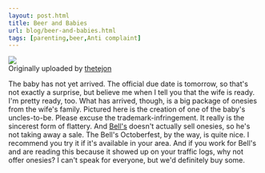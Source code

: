 ```yaml
---
layout: post.html
title: Beer and Babies
url: blog/beer-and-babies.html
tags: [parenting,beer,Anti complaint]
---
```

[![](http://farm4.static.flickr.com/3188/2834890122_f073210c88_m.jpg)](http://www.flickr.com/photos/thetejon/2834890122/)  
Originally uploaded by [thetejon](http://www.flickr.com/people/thetejon/)

The baby has not yet arrived. The official due date is tomorrow, so that's not exactly a surprise, but believe me when I tell you that the wife is ready. I'm pretty ready, too. What has arrived, though, is a big package of onesies from the wife's family. Pictured here is the creation of one of the baby's uncles-to-be. Please excuse the trademark-infringement. It really is the sincerest form of flattery. And [Bell's](http://www.bellsbeer.com) doesn't actually sell onesies, so he's not taking away a sale. The Bell's Octoberfest, by the way, is quite nice. I recommend you try it if it's available in your area. And if you work for Bell's and are reading this because it showed up on your traffic logs, why not offer onesies? I can't speak for everyone, but we'd definitely buy some.   

